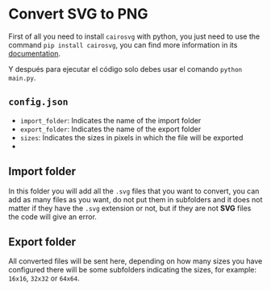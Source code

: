 # Convert SVG to PNG
First of all you need to install `cairosvg` with python, you just need to use the command `pip install cairosvg`, you can find more information in its [documentation](https://cairosvg.org/documentation/).

Y después para ejecutar el código solo debes usar el comando `python main.py`.

## `config.json`

* `import_folder`: Indicates the name of the import folder
* `export_folder`: Indicates the name of the export folder
* `sizes`: Indicates the sizes in pixels in which the file will be exported
* 
## Import folder

In this folder you will add all the `.svg` files that you want to convert, you can add as many files as you want, do not put them in subfolders and it does not matter if they have the `.svg` extension or not, but if they are not **SVG** files the code will give an error.

## Export folder

All converted files will be sent here, depending on how many sizes you have configured there will be some subfolders indicating the sizes, for example: `16x16`, `32x32` or `64x64`.